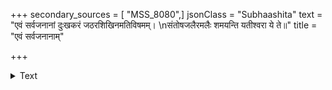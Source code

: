 +++
secondary_sources = [ "MSS_8080",]
jsonClass = "Subhaashita"
text = "एवं सर्वजनानां दुःखकरं जठरशिखिनमतिविषमम्।  \nसंतोषजलैरमलैः शमयन्ति यतीश्वरा ये ते॥"
title = "एवं सर्वजनानाम्"

+++

<details><summary>Text</summary>

एवं सर्वजनानां दुःखकरं जठरशिखिनमतिविषमम्।  
संतोषजलैरमलैः शमयन्ति यतीश्वरा ये ते॥
</details>
